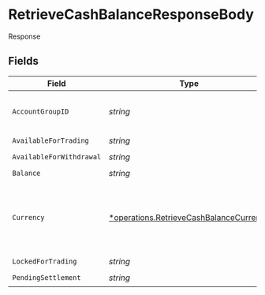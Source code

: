 # RetrieveCashBalanceResponseBody

Response


## Fields

| Field                                                                                                  | Type                                                                                                   | Required                                                                                               | Description                                                                                            |
| ------------------------------------------------------------------------------------------------------ | ------------------------------------------------------------------------------------------------------ | ------------------------------------------------------------------------------------------------------ | ------------------------------------------------------------------------------------------------------ |
| `AccountGroupID`                                                                                       | *string*                                                                                               | :heavy_check_mark:                                                                                     | Account group unique identifier.                                                                       |
| `AvailableForTrading`                                                                                  | *string*                                                                                               | :heavy_check_mark:                                                                                     | N/A                                                                                                    |
| `AvailableForWithdrawal`                                                                               | *string*                                                                                               | :heavy_check_mark:                                                                                     | N/A                                                                                                    |
| `Balance`                                                                                              | *string*                                                                                               | :heavy_check_mark:                                                                                     | N/A                                                                                                    |
| `Currency`                                                                                             | [*operations.RetrieveCashBalanceCurrency](../../models/operations/retrievecashbalancecurrency.md)      | :heavy_minus_sign:                                                                                     | Alphabetic three-letter [ISO 4217](https://en.wikipedia.org/wiki/ISO_4217) currency code.<br/>* EUR - Euro |
| `LockedForTrading`                                                                                     | *string*                                                                                               | :heavy_check_mark:                                                                                     | N/A                                                                                                    |
| `PendingSettlement`                                                                                    | *string*                                                                                               | :heavy_check_mark:                                                                                     | N/A                                                                                                    |
